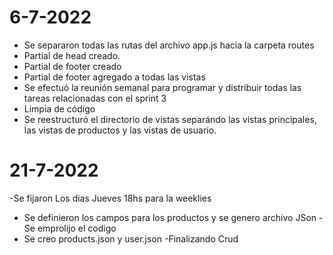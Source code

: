 # 6-7-2022

- Se separaron todas las rutas del archivo app.js hacia la carpeta routes
- Partial de head creado.
- Partial de footer creado
- Partial de footer agregado a todas las vistas
- Se efectuó la reunión semanal para programar y distribuir todas las tareas relacionadas con el sprint 3
- Limpia de código
- Se reestructuró el directorio de vistas separándo las vistas principales, las vistas de productos y las vistas de usuario.

# 21-7-2022

-Se fijaron Los dias Jueves 18hs para la weeklies 
- Se definieron los campos para los productos y se genero archivo JSon
-Se emprolijo el codigo
- Se creo products.json y user.json
-Finalizando Crud